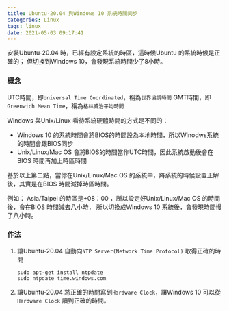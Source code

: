 ```yaml
---
title: Ubuntu-20.04 與Windows 10 系統時間同步
categories: Linux
tags: linux
date: 2021-05-03 09:17:41
---
```


安裝Ubuntu-20.04 時，已經有設定系統的時區，這時候Ubuntu 的系統時候是正確的；
但切換到Windows 10，會發現系統時間少了8小時。

### 概念

UTC時間，即`Universal Time Coordinated`，稱為`世界協調時間`
GMT時間，即`Greenwich Mean Time`，稱為`格林威治平均時間`

<!-- more -->

Windows 與Unix/Linux 看待系統硬體時間的方式是不同的：
- Windows 10 的系統時間會將BIOS的時間設為本地時間，所以Winodws系統的時間會跟BIOS同步
- Unix/Linux/Mac OS 會將BIOS的時間當作UTC時間，因此系統啟動後會在BIOS 時間再加上時區時間

基於以上第二點，當你在Unix/Linux/Mac OS 的系統中，將系統的時候設置正解後，其實是在BIOS 時間減掉時區時間。

例如：
Asia/Taipei 的時區是+08：00 ，所以設定好Unix/Linux/Mac OS 的時間後，會在BIOS 時間減去八小時，
所以切換成Windows 10 系統後，會發現時間慢了八小時。

### 作法

1. 讓Ubuntu-20.04 自動向`NTP Server(Network Time Protocol)` 取得正確的時間

    ```command
    sudo apt-get install ntpdate
    sudo ntpdate time.windows.com
    ```

2. 讓Ubuntu-20.04 將正確的時間寫到`Hardware Clock`，讓Windows 10 可以從`Hardware Clock` 讀到正確的時間。